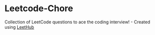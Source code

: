 # Leetcode-Chore
Collection of LeetCode questions to ace the coding interview! - Created using [LeetHub](https://github.com/QasimWani/LeetHub)
